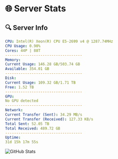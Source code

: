 # 🌐 Server Stats
## 🔍 Server Info
```yaml
CPU: Intel(R) Xeon(R) CPU E5-2699 v4 @ 1287.74MHz
CPU Usage: 0.90%
Cores: 44P | 88T
-----------------------------------
Memory:
Current Usage: 146.28 GB/503.74 GB
Available: 354.01 GB
-----------------------------------
Disk:
Current Usage: 109.32 GB/1.71 TB
Free: 1.52 TB
-----------------------------------
GPU:
No GPU detected
-----------------------------------
Network:
Current Transfer (Sent): 34.29 MB/s
Current Transfer (Received): 127.33 KB/s
Total Sent: 52.05 TB
Total Received: 489.72 GB
-----------------------------------
Uptime:
31d 15h 17m 55s
```
![GitHub Stats](https://img.shields.io/badge/Updated-2025-04-08_12:40:44-blue)
